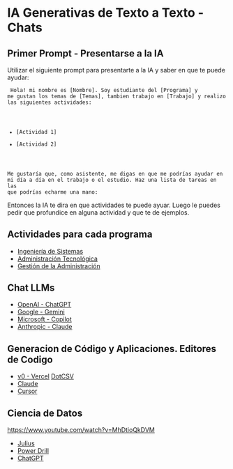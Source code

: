 # IA Generativas de Texto a Texto - Chats

## Primer Prompt - Presentarse a la IA

Utilizar el siguiente prompt para presentarte a la IA y saber en que te puede ayudar:

<code> Hola! mi nombre es [Nombre]. Soy estudiante del [Programa] y me gustan los temas de [Temas], tambien trabajo en [Trabajo] y realizo las siguientes actividades: 
* [Actividad 1]
* [Actividad 2]

Me gustaría que, como asistente, me digas en que me podrías ayudar en mi día a día en el trabajo o el estudio. Haz una lista de tareas en las que podrías echarme una mano: </code>

Entonces la IA te dira en que actividades te puede ayuar. Luego le puedes pedir que profundice en alguna actividad y que te de ejemplos.

## Actividades para cada programa
* [Ingeniería de Sistemas]()
* [Administración Tecnológica]()
* [Gestión de la Administración]()

## Chat LLMs 
* [OpenAI - ChatGPT](https://chatgpt.com/)
* [Google - Gemini](https://gemini.google.com/app?hl=es)
* [Microsoft - Copilot](https://copilot.microsoft.com/)
* [Anthropic - Claude](https://claude.ai/)

## Generacion de Código y Aplicaciones. Editores de Codigo
* [v0 - Vercel](https://v0.dev/chat) [DotCSV](https://www.youtube.com/watch?v=yLKyGB8AVSg)
* [Claude](https://claude.ai/)
* [Cursor](https://www.cursor.com/)

## Ciencia de Datos
https://www.youtube.com/watch?v=MhDtioQkDVM
* [Julius](https://julius.ai/)
* [Power Drill](https://powerdrill.ai/)
* [ChatGPT](https://chatgpt.com/)

